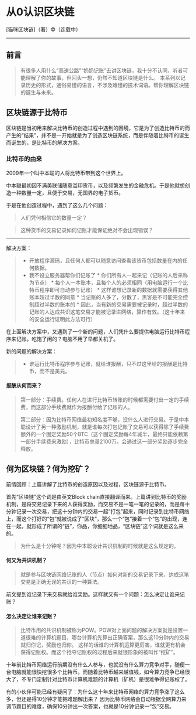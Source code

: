 # 从0认识区块链

[猫咪区块链]（著）&copy;（连载中）

-----


## 前言



> 
>有很多人用什么“高速公路”“奶奶记账”去讲区块链，我十分不认同，听者可能理解了你的故事，但回头一想，仍然不知道区块链是什么。
本系列以记录历史的形式，通俗易懂的语言，不涉及难懂的技术词语。帮你理解区块链的诞生与未来。
> 



## 区块链源于比特币

区块链是当初用来解决比特币的创造过程中遇到的困境，它是为了创造比特币的而产生的“结果”，并不是一开始就是为了创造区块链系统，而是伴随着比特币的诞生而诞生的，是比特币的解决方案。

###  比特币的由来

2009年一个叫中本聪的人将比特币带到这个世界上。

中本聪最初因不满美联储随意滥印货币，以及频繁发生的金融危机。于是他就想创造一种数量一定，且便于交易，无国界的电子货币。

于是在他创造过程中，遇到了这么几个问题：

> 人们凭何相信它的数量一定？

> 这种货币的交易记录如何记账才能保证绝对不会出现错误？
---------------------------------------------------------------------------------------------------------------------
解决方案：

> * 开放程序源码，且任何人都可以随意访问查看该货币包括数量在内的任何数据。
> * 我不设立服务器帮你们记账了
    * 你们所有人一起来记（记账的人后来称为节点）
    * 每个人一本账本，且每个人的必须相同（用电脑运行一个比特币程序即可自动参与记账）
    * 这样谁想记录新的数据就需要获得其他账本超过半数的同意
    * 当记账的人多了，分散了，黑客是不可能完全控制超过半数的账本的
    * 因此，当有新的交易需要被记录时，超过半数的记账的人达成共识这笔交易才能被记录进网络，算作有效。（这十年来的安全运行证明此方法可行）
    
在上面解决方案中，又遇到了一个新的问题，人们凭什么要提供电脑运行比特币程序来记账。吃饱了闲的？电脑不用了早都关机了。

新的问题的解决方案：
> * 谁运行比特币程序参与记账，就给谁报酬，只不过这里给的报酬是比特币，而不是美元。

#### 报酬从何而来？

> 第一部分：手续费。任何人在进行比特币转账的时候都需要付出一定的手续费，而这部分手续费就作为报酬付给了记账的人。
> 
> 第二部分：因为比特币网络最初知名度不够，没什么人进行交易。于是中本聪设计了另一种激励机制，就是谁每次打包记账了交易可以获得除了手续费额外的一个固定奖励50个BTC（这个固定奖励每4年减半，最终只能依赖第一部分手续费来激励），比特币总量2100万，会通过这一部分奖励逐步完全释放。
    
    
## 何为区块链？何为挖矿？

前情回顾：上篇讲解了比特币的创造原因以及过程，区块链源于比特币。

首先“区块链”这个词是由英文Block chain直接翻译而来。上篇讲到比特币的奖励机制，是将交易记录下来的人获得奖励，而交易不是一笔一笔的记录的，而是每十分钟记录一次交易，把这十分钟内的交易一起“打包”起来，同时记录到比特币网络上，而这个打好的“包”就被说成了“区块”，那么一个“包”接着一个“包”的出现，连在一起，就形成了所谓的“链”，你品，你细细地品，“区块链”这个词就是这么来的。

> 为什么是十分钟呢？因为中本聪设计共识机制的时候就是这么规定的。

#### 何又为共识机制？
> 就是参与区块链网络记账的人（节点）如何对新的交易记录下来，达成这笔交易是正确无误的共识的一种算法。

前文提到谁记录下来交易就给谁奖励。这样就又有一个问题：怎么决定让谁来记账？

#### 怎么决定让谁来记账？

> 比特币用的共识机制被称为POW。POW对上面问题的解决方案就是设置一道很难的计算机题目，哪台计算机先算出正确答案，那么这10分钟内的交易就归你记，奖励也归你。
> 这样的话谁的计算机运算更厉害，谁就更有机会获得记账权。而这个抢夺记账权的过程后来就很形象的被叫作“挖矿”。

十年前比特币网络运行前期没有什么人参与，也就没有什么算力竞争对手，随便一台电脑就能很快挖很多个比特币。而随着比特币越来越值钱，如今算力竞争已经很大了，不专门定制针对比特币计算机难题的计算机（矿机）是很难争得记账权了。

有的小伙伴可能已经有疑问了：为什么这十年来比特币网络的算力竞争涨了这么多，但还是得10分钟才能把难题解出来？
因为比特币网络会自动根据全网算力来调节题目的难度，确保10分钟出一次答案，也就是10分钟记录一“包”交易。

